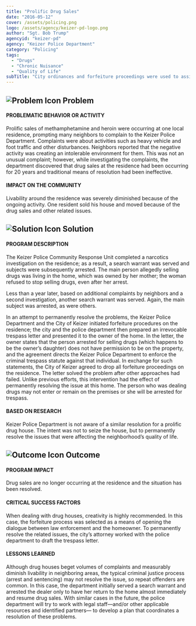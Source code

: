 ```yaml
---
title: "Prolific Drug Sales"
date: "2016-05-12"
cover: /assets/policing.png
logo: /assets/agency/keizer-pd-logo.png
author: "Sgt. Bob Trump"
agencyid: "keizer-pd"
agency: "Keizer Police Department"
category: "Policing"
tags:
  - "Drugs"
  - "Chronic Nuisance"
  - "Quality of Life"
subTitle: "City ordinances and forfeiture proceedings were used to assist with the permanent cessation of ongoing drug sales from a home."
---
```


## ![Problem Icon](https://github.com/google/material-design-icons/raw/master/alert/1x_web/ic_error_outline_black_48dp.png "Problem") Problem

#### PROBLEMATIC BEHAVIOR OR ACTIVITY

Prolific sales of methamphetamine and heroin were occurring at one local residence, prompting many neighbors to complain to the Keizer Police Department. Complaints were about activities such as heavy vehicle and foot traffic and other disturbances. Neighbors reported that the negative activity was creating an intolerable environment for them. This was not an unusual complaint; however, while investigating the complaints, the department discovered that drug sales at the residence had been occurring for 20 years and traditional means of resolution had been ineffective.

#### IMPACT ON THE COMMUNITY

Livability around the residence was severely diminished because of the ongoing activity. One resident sold his house and moved because of the drug sales and other related issues.

## ![Solution Icon](https://github.com/google/material-design-icons/raw/master/action/1x_web/ic_lightbulb_outline_black_48dp.png "Solution") Solution

#### PROGRAM DESCRIPTION

The Keizer Police Community Response Unit completed a narcotics investigation on the residence; as a result, a search warrant was served and subjects were subsequently arrested. The main person allegedly selling drugs was living in the home, which was owned by her mother; the woman refused to stop selling drugs, even after her arrest.

Less than a year later, based on additional complaints by neighbors and a second investigation, another search warrant was served. Again, the main subject was arrested, as were others.

In an attempt to permanently resolve the problems, the Keizer Police Department and the City of Keizer initiated forfeiture procedures on the residence; the city and the police department then prepared an irrevocable trespass letter and presented it to the owner of the home. In the letter, the owner states that the person arrested for selling drugs (which happens to be the owner’s daughter) does not have permission to be on the property, and the agreement directs the Keizer Police Department to enforce the criminal trespass statute against that individual. In exchange for such statements, the City of Keizer agreed to drop all forfeiture proceedings on the residence. The letter solved the problem after other approaches had failed. Unlike previous efforts, this intervention had the effect of permanently resolving the issue at this home. The person who was dealing drugs may not enter or remain on the premises or she will be arrested for trespass.

#### BASED ON RESEARCH

Keizer Police Department is not aware of a similar resolution for a prolific drug house. The intent was not to seize the house, but to permanently resolve the issues that were affecting the neighborhood’s quality of life.

## ![Outcome Icon](https://github.com/google/material-design-icons/raw/master/action/1x_web/ic_view_list_black_48dp.png "Outcome") Outcome

#### PROGRAM IMPACT

Drug sales are no longer occurring at the residence and the situation has been resolved.

#### CRITICAL SUCCESS FACTORS

When dealing with drug houses, creativity is highly recommended. In this case, the forfeiture process was selected as a means of opening the dialogue between law enforcement and the homeowner. To permanently resolve the related issues, the city’s attorney worked with the police department to draft the trespass letter.

#### LESSONS LEARNED

Although drug houses beget volumes of complaints and measurably diminish livability in neighboring areas, the typical criminal justice process (arrest and sentencing) may not resolve the issue, so repeat offenders are common. In this case, the department initially served a search warrant and arrested the dealer only to have her return to the home almost immediately and resume drug sales. With similar cases in the future, the police department will try to work with legal staff—and/or other applicable resources and identified partners— to develop a plan that coordinates a resolution of these problems.

